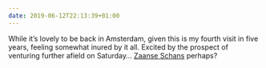 ```yaml
---
date: 2019-06-12T22:13:39+01:00
---
```

While it’s lovely to be back in Amsterdam, given this is my fourth visit in five years, feeling somewhat inured by it all. Excited by the prospect of venturing further afield on Saturday… [Zaanse Schans](https://en.wikipedia.org/wiki/Zaanse_Schans) perhaps?